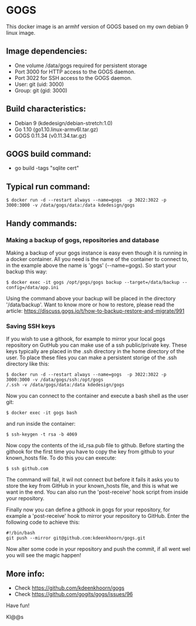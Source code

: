 # GOGS
This docker image is an armhf version of GOGS based on my own debian 9 linux image.

## Image dependencies:
- One volume /data/gogs required for persistent storage
- Port 3000 for HTTP access to the GOGS daemon.
- Port 3022 for SSH access to the GOGS daemon.
- User: git (uid: 3000)
- Group: git (gid: 3000)


## Build characteristics:
- Debian 9 (kdedesign/debian-stretch:1.0)
- Go 1.10 (go1.10.linux-armv6l.tar.gz)
- GOGS 0.11.34 (v0.11.34.tar.gz)

## GOGS build command:
- go build -tags "sqlite cert"

## Typical run command:
```
$ docker run -d --restart always --name=gogs  -p 3022:3022 -p 3000:3000 -v /data/gogs/data:/data kdedesign/gogs
```

## Handy commands:
### Making a backup of gogs, repositories and database
Making a backup of your gogs instance is easy even though it is running in a docker container. All you need is the name of the container to connect to, in the example above the name is 'gogs' (--name=gogs). So start your backup this way:

```
$ docker exec -it gogs /opt/gogs/gogs backup --target=/data/backup --config=/data/app.ini 
```
Using the command above your backup will be placed in the directory '/data/backup'.
Want to know more or how to restore, please read the article: https://discuss.gogs.io/t/how-to-backup-restore-and-migrate/991

### Saving SSH keys
If you wish to use a githook, for example to mirror your local gogs repository on GutHub you can make use of a ssh public/private key. These keys typically are placed in the .ssh directory in the home directory of the user.
To place these files you can make a persistent storige of the .ssh directory like this:
```
$ docker run -d --restart always --name=gogs  -p 3022:3022 -p 3000:3000 -v /data/gogs/ssh:/opt/gogs
/.ssh -v /data/gogs/data:/data kdedesign/gogs
```
Now you can connect to the container and execute a bash shell as the user git:
```
$ docker exec -it gogs bash
```
and run inside the container:
```
$ ssh-keygen -t rsa -b 4069
```
Now copy the contents of the id_rsa.pub file to github.
Before starting the githook for the first time you have to copy the key from github to your known_hosts file.
To do this you can execute:
```
$ ssh github.com
```
The command will fail, it wil not connect but before it fails it asks you to store the key from GitHub in your known_hosts file, and this is what we want in the end.
You can also run the 'post-receive' hook script from inside your repository.

Finally now you can define a githook in gogs for your repository, for example a 'post-receive' hook to mirror your repository to GitHub. Enter the following code to achieve this:
```
#!/bin/bash
git push --mirror git@github.com:kdeenkhoorn/gogs.git
```
Now alter some code in your repository and push the commit, if all went wel you will see the magic happen!

## More info:
- Check https://github.com/kdeenkhoorn/gogs
- Check https://github.com/gogits/gogs/issues/96

Have fun!

Kl@@s
